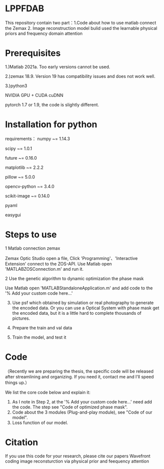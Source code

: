 # LPPFDAB
This repository contain two part：1.Code about how to use matlab connect the Zemax 2. Image reconstruction model bulid used the learnable physical priors and frequency domain attention 
# Prerequisites
1.)Matlab 2021a. Too early versions cannot be used. 

2.)zemax 18.9. Version 19 has compatibility issues and does not work well.

3.)python3

NVIDIA GPU + CUDA cuDNN

pytorch 1.7 or 1.9, the code is slightly different.

# Installation for python
requirements：
numpy ~= 1.14.3

scipy ~= 1.0.1

future ~= 0.16.0

matplotlib ~= 2.2.2

pillow ~= 5.0.0

opencv-python ~= 3.4.0

scikit-image ~= 0.14.0

pyaml

easygui

# Steps to use
1 Matlab connection zemax

Zemax Optic Studio open a file,  Click 'Programming'、'Interactive Extension' connect to the ZOS-API.
Use Matlab open 'MATLABZOSConnection.m' and run it. 

2 Use the genetic algorithm to dynamic optimization the phase mask

Use Matlab open 'MATLABStandaloneApplication.m' and add code to the '% Add your custom code here...'

3. Use psf which obtained by simulation or real photography to generate the encoded data. Or you can use a Optical System with phase mask get the  encoded data, but it is a little hard to complete thousands of pictures.

4. Prepare the train and val data

5. Train the model, and test it

# Code
（Recently we are preparing the thesis, the specific code will be released after streamlining and organizing. If you need it, contact me and I'll speed things up.）

We list the core code below and explain it:
1. As I note in Step 2, at the '% Add your custom code here...' need add the code. The step see "Code of optimized phase mask".
2. Code about the 3 modules (Plug-and-play module), see "Code of our model".
3. Loss function of our model.

# Citation
If you use this code for your research, please cite our papers Wavefront coding image reconsturction via physical prior and feequency attention
